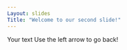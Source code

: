 ```yaml
---
Layout: slides
Title: "Welcome to our second slide!"
---
```

Your text
Use the left arrow to go back!
